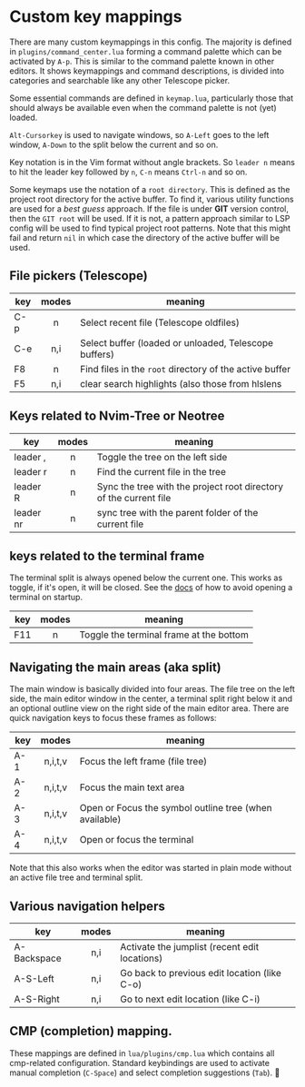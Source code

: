 
# Custom key mappings

There are many custom keymappings in this config. The majority is defined in `plugins/command_center.lua` 
forming a command palette which can be activated by `A-p`. This is similar to the command palette known 
in other editors. It shows keymappings and command descriptions, is divided into categories and 
searchable like any other Telescope picker.

Some essential commands are defined in `keymap.lua`, particularly those that should always be available 
even when the command palette is not (yet) loaded.

`Alt-Cursorkey` is used to navigate windows, so `A-Left` goes to the left window, `A-Down` to the split 
below the current and so on.

Key notation is in the Vim format without angle brackets. So `leader n` means to hit the leader key 
followed by `n`, `C-n` means `Ctrl-n` and so on.

Some keymaps use the notation of a `root directory`. This is defined as the project root directory for 
the active buffer. To find it, various utility functions are used for a *best guess* approach. If the 
file is under **GIT** version control, then the `GIT root` will be used. If it is not, a pattern approach 
similar to LSP config will be used to find typical project root patterns. Note that this might fail and 
return `nil` in which case the directory of the active buffer will be used.

## File pickers (Telescope)

| key             | modes | meaning                                                 |
|-----------------|:-----:|---------------------------------------------------------|
|C-p              | n     | Select recent file (Telescope oldfiles)                 |
|C-e              | n,i   | Select buffer (loaded or unloaded, Telescope buffers)   |
|F8               | n     | Find files in the `root` directory of the active buffer |
|F5               | n,i   | clear search highlights (also those from hlslens |

## Keys related to Nvim-Tree or Neotree

| key             | modes | meaning                                                 |
|-----------------|:-----:|---------------------------------------------------------|
|leader ,         | n     | Toggle the tree on the left side                        |
|leader r         | n     | Find the current file in the tree                       |
|leader R         | n     | Sync the tree with the project root directory of the current  file    |
|leader nr        | n     | sync tree with the parent folder of the current file    |

## keys related to the terminal frame

The terminal split is always opened below the current one. This works as toggle, if it's open, it will be 
closed. See the [docs](doc/configuration.md) of how to avoid opening a terminal on startup.

| key             | modes | meaning                                                 |
|-----------------|:-----:|---------------------------------------------------------|
| F11             | n     | Toggle the terminal frame at the bottom |

## Navigating the main areas (aka split)

The main window is basically divided into four areas. The file tree on the left side, the main editor 
window in the center, a terminal split right below it and an optional outline view on the right side of 
the main editor area. There are quick navigation keys to focus these frames as follows:

| key             |  modes  | meaning                                                 |
|-----------------|:-------:|---------------------------------------------------------|
| A-1             | n,i,t,v | Focus the left frame (file tree) |
| A-2             | n,i,t,v | Focus the main text area |
| A-3             | n,i,t,v | Open or Focus the symbol outline tree (when available)|
| A-4             | n,i,t,v | Open or focus the terminal|

Note that this also works when the editor was started in plain mode without an active file tree and 
terminal split.

## Various navigation helpers

| key             |  modes  | meaning                                                 |
|-----------------|:-------:|---------------------------------------------------------|
| A-Backspace     | n,i     | Activate the jumplist (recent edit locations)    |
| A-S-Left        | n,i     | Go back to previous edit location (like C-o)     |
| A-S-Right       | n,i     | Go to next edit location (like C-i)              |

## CMP (completion) mapping.

These mappings are defined in `lua/plugins/cmp.lua` which contains all cmp-related configuration. 
Standard keybindings are used to activate manual completion (`C-Space`) and select completion suggestions 
(`Tab`).

